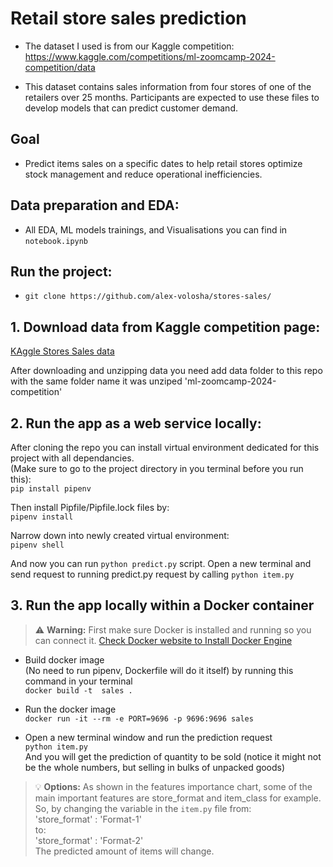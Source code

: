 # Retail store sales prediction
* The dataset I used is from our Kaggle competition: https://www.kaggle.com/competitions/ml-zoomcamp-2024-competition/data


* This dataset contains sales information from four stores of one of the retailers over 25 months. Participants are expected to use these files to develop models that can predict customer demand.   

## Goal   
* Predict items sales on a specific dates to help retail stores optimize stock management and reduce operational inefficiencies.  

## Data preparation and EDA:  
* All EDA, ML models trainings, and Visualisations you can find in `notebook.ipynb`

## Run the project:  
* `git clone https://github.com/alex-volosha/stores-sales/`  

## 1. Download data from Kaggle competition page: 
<a href="https://www.kaggle.com/competitions/ml-zoomcamp-2024-competition/data" target="_blank">KAggle Stores Sales data</a>

After downloading and unzipping data you need add data folder to this repo with the same folder name it was unziped 'ml-zoomcamp-2024-competition' 

## 2. Run the app as a web service locally:  
After cloning the repo you can install virtual environment dedicated for this project with all dependancies.  
(Make sure to go to the project directory in you terminal before you run this):  
`pip install pipenv`  

Then install Pipfile/Pipfile.lock files by:  
`pipenv install`  

Narrow down into newly created virtual environment:  
`pipenv shell`  

And now you can run `python predict.py` script.
Open a new terminal and send request to running predict.py request by calling `python item.py`  

## 3. Run the app locally within a Docker container  
> :warning: **Warning:** First make sure Docker is installed and running so you can connect it. 
<a href="https://docs.docker.com/engine/install/" target="_blank">Check Docker website to Install Docker Engine</a>  

- Build docker image  
(No need to run pipenv, Dockerfile will do it itself) by running this command in your terminal  
`docker build -t  sales .`  

- Run the docker image  
`docker run -it --rm -e PORT=9696 -p 9696:9696 sales`  

- Open a new terminal window and run the prediction request  
`python item.py`  
And you will get the prediction of quantity to be sold (notice it might not be the whole numbers, but selling in bulks of unpacked goods)  


> :bulb: **Options:** As shown in the features importance chart, some of the main important features are store_format and item_class for example.  
So, by changing the variable in the `item.py` file from:  
'store_format' : 'Format-1'  
to:  
'store_format' : 'Format-2'  
The predicted amount of items will change.  




